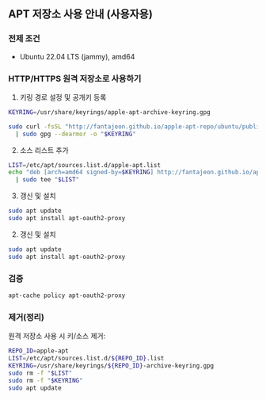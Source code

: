 ## APT 저장소 사용 안내 (사용자용)

### 전제 조건
- Ubuntu 22.04 LTS (jammy), amd64

### HTTP/HTTPS 원격 저장소로 사용하기
1) 키링 경로 설정 및 공개키 등록
```bash
KEYRING=/usr/share/keyrings/apple-apt-archive-keyring.gpg

sudo curl -fsSL "http://fantajeon.github.io/apple-apt-repo/ubuntu/public_key.asc" \
  | sudo gpg --dearmor -o "$KEYRING"
```

2) 소스 리스트 추가
```bash
LIST=/etc/apt/sources.list.d/apple-apt.list
echo "deb [arch=amd64 signed-by=$KEYRING] http://fantajeon.github.io/apple-apt-repo/ubuntu jammy main" \
  | sudo tee "$LIST"
```

3) 갱신 및 설치
```bash
sudo apt update
sudo apt install apt-oauth2-proxy
```

2) 갱신 및 설치
```bash
sudo apt update
sudo apt install apt-oauth2-proxy
```

### 검증
```bash
apt-cache policy apt-oauth2-proxy
```

### 제거(정리)
원격 저장소 사용 시 키/소스 제거:
```bash
REPO_ID=apple-apt
LIST=/etc/apt/sources.list.d/${REPO_ID}.list
KEYRING=/usr/share/keyrings/${REPO_ID}-archive-keyring.gpg
sudo rm -f "$LIST"
sudo rm -f "$KEYRING"
sudo apt update
```
